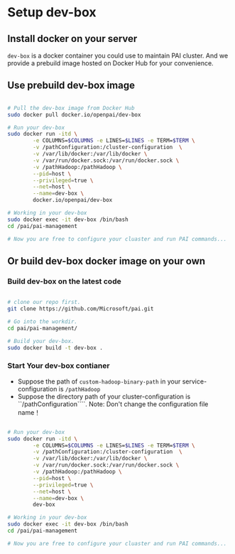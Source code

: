 # Setup dev-box

## Install docker on your server

```dev-box``` is a docker container you could use to maintain PAI cluster. And we provide a prebuild image hosted on Docker Hub for your convenience.

## Use prebuild dev-box image

```bash

# Pull the dev-box image from Docker Hub
sudo docker pull docker.io/openpai/dev-box

# Run your dev-box
sudo docker run -itd \
        -e COLUMNS=$COLUMNS -e LINES=$LINES -e TERM=$TERM \
        -v /pathConfiguration:/cluster-configuration  \
        -v /var/lib/docker:/var/lib/docker \
        -v /var/run/docker.sock:/var/run/docker.sock \
        -v /pathHadoop:/pathHadoop \
        --pid=host \
        --privileged=true \
        --net=host \
        --name=dev-box \
        docker.io/openpai/dev-box

# Working in your dev-box
sudo docker exec -it dev-box /bin/bash
cd /pai/pai-management

# Now you are free to configure your cluaster and run PAI commands...

```

## Or build dev-box docker image on your own

### Build dev-box on the latest code

```bash

# clone our repo first.
git clone https://github.com/Microsoft/pai.git

# Go into the workdir.
cd pai/pai-management/

# Build your dev-box.
sudo docker build -t dev-box .

```

### Start Your dev-box contianer

- Suppose the path of ```custom-hadoop-binary-path``` in your service-configuration is ```/pathHadoop```
- Suppose the directory path of your cluster-configuration is ``/pathConfiguration````. Note: Don't change the configuration file name！

```bash

# Run your dev-box
sudo docker run -itd \
        -e COLUMNS=$COLUMNS -e LINES=$LINES -e TERM=$TERM \
        -v /pathConfiguration:/cluster-configuration  \
        -v /var/lib/docker:/var/lib/docker \
        -v /var/run/docker.sock:/var/run/docker.sock \
        -v /pathHadoop:/pathHadoop \
        --pid=host \
        --privileged=true \
        --net=host \
        --name=dev-box \
        dev-box

# Working in your dev-box
sudo docker exec -it dev-box /bin/bash
cd /pai/pai-management

# Now you are free to configure your cluaster and run PAI commands...

```